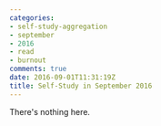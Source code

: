 ```yaml
---
categories:
- self-study-aggregation
- september
- 2016
- read
- burnout
comments: true
date: 2016-09-01T11:31:19Z
title: Self-Study in September 2016
---
```


There's nothing here.
